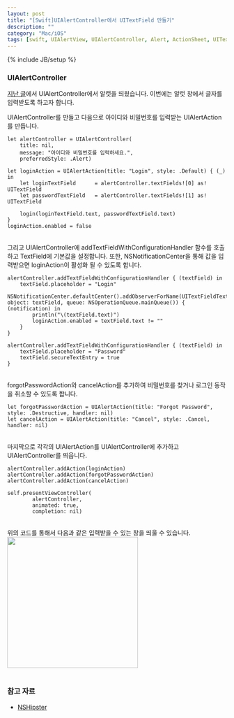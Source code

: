 ```yaml
---
layout: post
title: "[Swift]UIAlertController에서 UITextField 만들기"
description: ""
category: "Mac/iOS"
tags: [swift, UIAlertView, UIAlertController, Alert, ActionSheet, UITextField]
---
```

{% include JB/setup %}

### UIAlertController

[지난 글](../uialertcontroller-instead-of-uialertview/)에서 UIAlertController에서 알럿을 띄웠습니다. 이번에는 알럿 창에서 글자를 입력받도록 하고자 합니다.

UIAlertController를 만들고 다음으로 아이디와 비밀번호를 입력받는 UIAlertAction를 만듭니다.

	let alertController = UIAlertController(
	    title: nil,
	    message: "아이디와 비밀번호를 입력하세요.",
	    preferredStyle: .Alert)

	let loginAction = UIAlertAction(title: "Login", style: .Default) { (_) in
		let loginTextField		= alertController.textFields![0] as! UITextField
		let passwordTextField 	= alertController.textFields![1] as! UITextField

		login(loginTextField.text, passwordTextField.text)
	}
    loginAction.enabled = false

<br/>그리고 UIAlertController에 addTextFieldWithConfigurationHandler 함수를 호출하고 TextField에 기본값을 설정합니다. 또한, NSNotificationCenter을 통해 값을 입력받으면 loginAction이 활성화 될 수 있도록 합니다.

	alertController.addTextFieldWithConfigurationHandler { (textField) in
	    textField.placeholder = "Login"
	    NSNotificationCenter.defaultCenter().addObserverForName(UITextFieldTextDidChangeNotification, object: textField, queue: NSOperationQueue.mainQueue()) { (notification) in
	        println("\(textField.text)")
	        loginAction.enabled = textField.text != ""
	    }
	}

	alertController.addTextFieldWithConfigurationHandler { (textField) in
	    textField.placeholder = "Password"
	    textField.secureTextEntry = true
	}

<br/>forgotPasswordAction와 cancelAction를 추가하여 비밀번호를 찾거나 로그인 동작을 취소할 수 있도록 합니다.

	let forgotPasswordAction = UIAlertAction(title: "Forgot Password", style: .Destructive, handler: nil)
	let cancelAction = UIAlertAction(title: "Cancel", style: .Cancel, handler: nil)

<br/>마지막으로 각각의 UIAlertAction를 UIAlertController에 추가하고 UIAlertController를 띄웁니다.

	alertController.addAction(loginAction)
    alertController.addAction(forgotPasswordAction)
    alertController.addAction(cancelAction)

    self.presentViewController(
            alertController, 
            animated: true,
            completion: nil)

<br/>위의 코드를 통해서 다음과 같은 입력받을 수 있는 창을 띄울 수 있습니다.
<img src="{{ site.production_url }}/image/2015/uialertController_uitextfield.png" alt="" style="width: 300px;"/><br/><br/>

### 참고 자료

* [NSHipster](http://nshipster.com/uialertcontroller/)